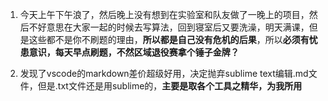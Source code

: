 1. 今天上午下午浪了，然后晚上没有想到在实验室和队友做了一晚上的项目，然后不好意思在大家一起的时候去写算法，回到寝室后又要洗澡，明天满课，但是这些都不是你不刷题的理由，**所以都是自己没有危机的后果**，所以**必须有忧患意识，每天早点刷题，不然区域退役赛拿个锤子金牌？**


2. 发现了vscode的markdown差价超级好用，决定抛弃sublime text编辑.md文件，但是.txt文件还是用sublime的，**主要是取各个工具之精华，为我所用**